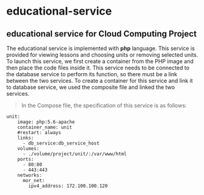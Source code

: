 # educational-service
## educational service for Cloud Computing Project
The educational service is implemented with **php** language.
This service is provided for viewing lessons and choosing units or removing selected units.
To launch this service, we first create a container from the PHP image and then place the code files inside it.
This service needs to be connected to the database service to perform its function, so there must be a link between the two services.
To create a container for this service and link it to database service, we used the composite file and linked the two services.
> In the Compose file, the specification of this service is as follows:
```docker compose
unit:
    image: php:5.6-apache
    container_name: unit
    #restart: always
    links:
      - db_service:db_service_host
    volumes:
      - ./volume/project/unit/:/var/www/html
    ports:
      - 80:80
      - 443:443
    networks:
      mor_net:
        ipv4_address: 172.100.100.120
```
